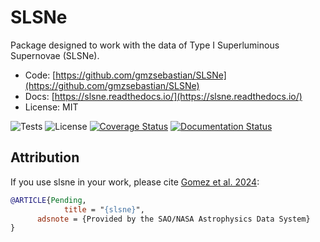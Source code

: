 # SLSNe

Package designed to work with the data of Type I Superluminous Supernovae (SLSNe).

* Code: [https://github.com/gmzsebastian/SLSNe](https://github.com/gmzsebastian/SLSNe)
* Docs: [https://slsne.readthedocs.io/](https://slsne.readthedocs.io/)
* License: MIT

![Tests](https://github.com/gmzsebastian/SLSNe/actions/workflows/ci_tests.yml/badge.svg)
![License](http://img.shields.io/badge/license-MIT-blue.svg)
[![Coverage Status](https://coveralls.io/repos/github/gmzsebastian/SLSNe/badge.svg?branch=main)](https://coveralls.io/github/gmzsebastian/SLSNe?branch=main)
[![Documentation Status](https://readthedocs.org/projects/slsne/badge/?version=latest)](https://slsne.readthedocs.io/en/latest/?badge=latest)

## Attribution

If you use slsne in your work, please cite [Gomez et al. 2024](https://ui.adsabs.harvard.edu/abs/2018AJ....155..128M/abstract):

```bibtex
@ARTICLE{Pending,
            title = "{slsne}",
      adsnote = {Provided by the SAO/NASA Astrophysics Data System}
}
